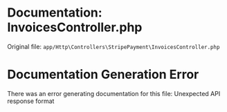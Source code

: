 # Documentation: InvoicesController.php

Original file: `app/Http\Controllers\StripePayment\InvoicesController.php`

# Documentation Generation Error

There was an error generating documentation for this file: Unexpected API response format